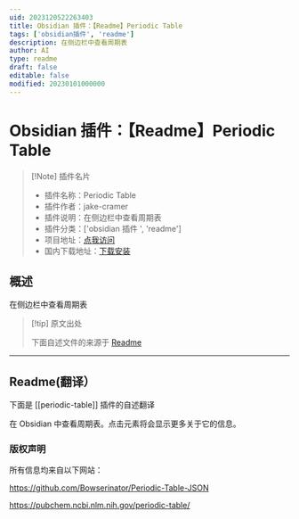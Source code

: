 ```yaml
---
uid: 2023120522263403
title: Obsidian 插件：【Readme】Periodic Table
tags: ['obsidian插件', 'readme']
description: 在侧边栏中查看周期表
author: AI
type: readme
draft: false
editable: false
modified: 20230101000000
---
```


# Obsidian 插件：【Readme】Periodic Table

> [!Note] 插件名片
> - 插件名称：Periodic Table
> - 插件作者：jake-cramer
> - 插件说明：在侧边栏中查看周期表
> - 插件分类：['obsidian 插件 ', 'readme']
> - 项目地址：[点我访问](https://github.com/Jake-Cramer/Periodic-Table-Obsidian)
> - 国内下载地址：[下载安装](https://pkmer.cn/products/plugin/pluginMarket/?periodic-table)

## 概述

在侧边栏中查看周期表

> [!tip] 原文出处
>
>下面自述文件的来源于 [Readme](https://ghproxy.net/https://raw.githubusercontent.com/Jake-Cramer/Periodic-Table-Obsidian/main/README.md)

---

## Readme(翻译）

下面是 [[periodic-table]] 插件的自述翻译

在 Obsidian 中查看周期表。点击元素将会显示更多关于它的信息。

### 版权声明

所有信息均来自以下网站：

<https://github.com/Bowserinator/Periodic-Table-JSON>

<https://pubchem.ncbi.nlm.nih.gov/periodic-table/>
